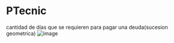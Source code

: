 # PTecnic
 cantidad de días que se requieren para pagar una deuda(sucesion geometrica)
![image](https://github.com/EverF47/PTecnic/assets/156487276/c1d96ae4-2c44-4851-a6b9-caa6fe5c924f)
